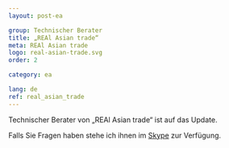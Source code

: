 ```yaml
---
layout: post-ea

group: Technischer Berater
title: „REAl Asian trade“
meta: REAl Asian trade
logo: real-asian-trade.svg
order: 2

category: ea

lang: de
ref: real_asian_trade
---
```


Technischer Berater von „REAl Asian trade“ ist auf das Update.

Falls Sie Fragen haben stehe ich ihnen im <a href="skype:chutkoy89?chat" target="_blank">Skype</a> zur Verfügung.
